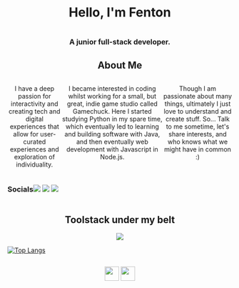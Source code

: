 <h1 align='center'>Hello, I'm <span style='italic'>Fenton</span><h1>
<p align='center' style='font-size: 16px;'>A junior full-stack developer.</p> 

<h2 align='center'>About Me</h2>
<div style='display:flex; justify-content:center'>

<div style='display:flex; justify-content:center' align="center">

<p>I have a deep passion for interactivity and creating tech and digital experiences that allow for user-curated experiences and exploration of individuality. 
  </p>
  <p>
I became interested in coding whilst working for a small, but great, indie game studio called Gamechuck. Here I started studying Python in my spare time, which eventually led to learning and building software with Java, and then eventually web development with Javascript in Node.js.
</p>
<p>
Though I am passionate about many things, ultimately I just love to understand and create stuff. So... Talk to me sometime, let's share interests, and who knows what we might have in common :)
</p>
</div>
</div>
<div style='display:flex; flex-direction:row;'>
  <h3 align='center'>Socials<h3>
   <div align='center'>
     <a href="https://www.linkedin.com/in/fentonhutson/" target="_blank"><img src="https://img.shields.io/badge/-LinkedIn-%230077B5?style=for-the-badge&logo=linkedin&logoColor=white" target="_blank"></a>
   <a href="https://fenton-hutson.netlify.app" target="_blank"><img src="https://img.shields.io/badge/-my_Portfolio-FFFFFF?style=for-the-badge&logo=ko-f&logoColor=white" target="_blank"></a>
   <a href="mailto: fentonhutson@gmail.com"><img src="https://img.shields.io/badge/-Email-e81e1e?style=for-the-badge&logo=gmail&logoColor=white" target="_blank"></a> 
    </div>
</div>

<h2 align='center'>Toolstack under my belt</h2>
<p align="center">
  <a href="https://skillicons.dev">
    <img src="https://skillicons.dev/icons?i=js,ts,java,html,nodejs,react,express,nextjs,css,tailwind,bootstrap,figma,postgres,mysql,mongodb,jest,git,github,netlify,vercel,aws" />
  </a>
</p>
                                                                        
[![Top Langs](https://github-readme-stats.vercel.app/api/top-langs/?username=FentonPlusPlus&layout=compact)](https://github.com/anuraghazra/github-readme-stats)
<div style='display:flex; justify-content:center'>
<p align="left"> <a href="https://discord.com/users/Fenton#3994" target="_blank" rel="noreferrer"><img src="https://raw.githubusercontent.com/danielcranney/readme-generator/main/public/icons/socials/discord.svg" width="32" height="32" /></a> <a href="https://www.github.com/FentonPlusPlus" target="_blank" rel="noreferrer"><img src="https://raw.githubusercontent.com/danielcranney/readme-generator/main/public/icons/socials/github.svg" width="32" height="32" /></a></p>
</div>
<!---
FentonPlusPlus/FentonPlusPlus is a ✨ special ✨ repository because its `README.md` (this file) appears on your GitHub profile.
You can click the Preview link to take a look at your changes.
--->
